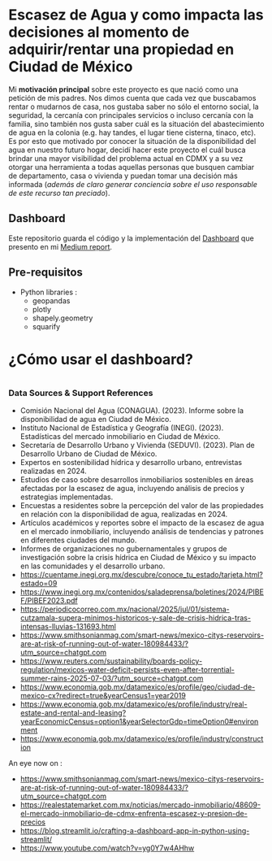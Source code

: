 # Escasez de **Agua** y como impacta las decisiones al momento de adquirir/rentar una propiedad en Ciudad de México

Mi **motivación principal** sobre este proyecto es que nació como una petición de mis padres. Nos dimos cuenta que cada vez que buscabamos rentar o mudarnos de casa, nos gustaba saber no sólo el entorno social, la seguridad, la cercanía con principales servicios o incluso cercanía con la familia, sino también nos gusta saber cuál es la situación del abastecimiento de agua en la colonia (e.g. hay tandes, el lugar tiene cisterna, tinaco, etc). Es por esto que motivado por conocer la situación de la disponibilidad del agua en nuestro futuro hogar, decidí hacer este proyecto el cuál busca brindar una mayor visibilidad del problema actual en CDMX y a su vez otorgar una herramienta a todas aquellas personas que busquen cambiar de departamento, casa o vivienda y puedan tomar una decisión más informada (*además de claro generar conciencia sobre el uso responsable de este recurso tan preciado*).

## Dashboard
Este repositorio guarda el código y la implementación del [Dashboard](linktobedetermined) que presento en mi [Medium report](linktobedetermined).

## Pre-requisitos
* Python libraries :
    * geopandas
    * plotly
    * shapely.geometry
    * squarify


# ¿Cómo usar el dashboard?

# 

### **Data Sources & Support References**

* Comisión Nacional del Agua (CONAGUA). (2023). Informe sobre la disponibilidad de agua en Ciudad de México.
* Instituto Nacional de Estadística y Geografía (INEGI). (2023). Estadísticas del mercado inmobiliario en Ciudad de México.
* Secretaría de Desarrollo Urbano y Vivienda (SEDUVI). (2023). Plan de Desarrollo Urbano de Ciudad de México.
* Expertos en sostenibilidad hídrica y desarrollo urbano, entrevistas realizadas en 2024.
* Estudios de caso sobre desarrollos inmobiliarios sostenibles en áreas afectadas por la escasez de agua, incluyendo análisis de precios y estrategias implementadas.
* Encuestas a residentes sobre la percepción del valor de las propiedades en relación con la disponibilidad de agua, realizadas en 2024.
* Artículos académicos y reportes sobre el impacto de la escasez de agua en el mercado inmobiliario, incluyendo análisis de tendencias y patrones en diferentes ciudades del mundo.
* Informes de organizaciones no gubernamentales y grupos de investigación sobre la crisis hídrica en Ciudad de México y su impacto en las comunidades y el desarrollo urbano.
* https://cuentame.inegi.org.mx/descubre/conoce_tu_estado/tarjeta.html?estado=09
* https://www.inegi.org.mx/contenidos/saladeprensa/boletines/2024/PIBEF/PIBEF2023.pdf
* https://periodicocorreo.com.mx/nacional/2025/jul/01/sistema-cutzamala-supera-minimos-historicos-y-sale-de-crisis-hidrica-tras-intensas-lluvias-131693.html
* https://www.smithsonianmag.com/smart-news/mexico-citys-reservoirs-are-at-risk-of-running-out-of-water-180984433/?utm_source=chatgpt.com
* https://www.reuters.com/sustainability/boards-policy-regulation/mexicos-water-deficit-persists-even-after-torrential-summer-rains-2025-07-03/?utm_source=chatgpt.com
* https://www.economia.gob.mx/datamexico/es/profile/geo/ciudad-de-mexico-cx?redirect=true&yearCensus1=year2019
* https://www.economia.gob.mx/datamexico/es/profile/industry/real-estate-and-rental-and-leasing?yearEconomicCensus=option1&yearSelectorGdp=timeOption0#environment
* https://www.economia.gob.mx/datamexico/es/profile/industry/construction

An eye now on : 
* https://www.smithsonianmag.com/smart-news/mexico-citys-reservoirs-are-at-risk-of-running-out-of-water-180984433/?utm_source=chatgpt.com
* https://realestatemarket.com.mx/noticias/mercado-inmobiliario/48609-el-mercado-inmobiliario-de-cdmx-enfrenta-escasez-y-presion-de-precios
* https://blog.streamlit.io/crafting-a-dashboard-app-in-python-using-streamlit/
* https://www.youtube.com/watch?v=yg0Y7w4AHhw